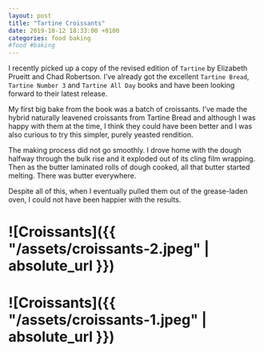```yaml
---
layout: post
title: "Tartine Croissants"
date: 2019-10-12 18:33:00 +0100
categories: food baking
#food #baking
---
```


I recently picked up a copy of the revised edition of `Tartine` by Elizabeth Prueitt and Chad Robertson. I’ve already got the excellent `Tartine Bread`, `Tartine Number 3` and `Tartine All Day` books and have been looking forward to their latest release.

My first big bake from the book was a batch of croissants. I’ve made the hybrid naturally leavened croissants from Tartine Bread and although I was happy with them at the time, I think they could have been better and I was also curious to try this simpler, purely yeasted rendition.

The making process did not go smoothly. I drove home with the dough halfway through the bulk rise and it exploded out of its cling film wrapping. Then as the butter laminated rolls of dough cooked, all that butter started melting. There was butter everywhere.

Despite all of this, when I eventually pulled them out of the grease-laden oven, I could not have been happier with the results.

# ![Croissants]({{ "/assets/croissants-2.jpeg" | absolute_url }})


# ![Croissants]({{ "/assets/croissants-1.jpeg" | absolute_url }})




